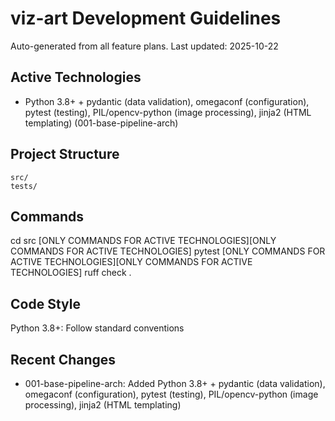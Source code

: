 # viz-art Development Guidelines

Auto-generated from all feature plans. Last updated: 2025-10-22

## Active Technologies

- Python 3.8+ + pydantic (data validation), omegaconf (configuration), pytest (testing), PIL/opencv-python (image processing), jinja2 (HTML templating) (001-base-pipeline-arch)

## Project Structure

```text
src/
tests/
```

## Commands

cd src [ONLY COMMANDS FOR ACTIVE TECHNOLOGIES][ONLY COMMANDS FOR ACTIVE TECHNOLOGIES] pytest [ONLY COMMANDS FOR ACTIVE TECHNOLOGIES][ONLY COMMANDS FOR ACTIVE TECHNOLOGIES] ruff check .

## Code Style

Python 3.8+: Follow standard conventions

## Recent Changes

- 001-base-pipeline-arch: Added Python 3.8+ + pydantic (data validation), omegaconf (configuration), pytest (testing), PIL/opencv-python (image processing), jinja2 (HTML templating)

<!-- MANUAL ADDITIONS START -->
<!-- MANUAL ADDITIONS END -->

